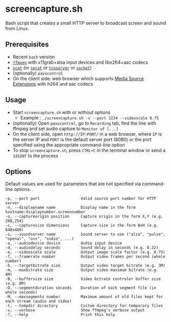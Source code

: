 # screencapture.sh

Bash script that creates a small HTTP server to broadcast screen and sound from Linux.

## Prerequisites

* Recent `bash` version
* [`ffmpeg`](https://ffmpeg.org/about.html) with x11grab+alsa input devices and libx264+aac codecs
* [`ncat`](https://nmap.org/ncat/) (or [`socat`](http://www.dest-unreach.org/socat/) or [`tcpserver`](http://cr.yp.to/ucspi-tcp/tcpserver.html) or [`socket`](http://manpages.ubuntu.com/manpages/trusty/man1/socket.1.html))
* (optionally) `pavucontrol`
* On the client side: web browser which supports [Media Source Extensions](https://w3c.github.io/media-source/) with h264 and aac codecs

## Usage

* Start `screencapture.sh` with or without options
  * Example : `./screencapture.sh -v --port 1234 --videoscale 0.75`
* (optionally) Open `pavucontrol`, go to `Recording` tab, find the line with ffmpeg and set audio capture to `Monitor of [...]`
* On the client side, open `http://IP:PORT/` in a web browser, where `IP` is the server IP and `PORT` is the default server port (8080) or the port specified using the appropriate command-line option
* To stop `screencapture.sh`, press `CTRL+C` in the terminal window or send a `SIGINT` to the process

## Options

Default values are used for parameters that are not specified via command-line options.
```
-p, --port port                  Valid source port number for HTTP server
-n, --displayname name           Display name in the form hostname:displaynumber.screennumber
-o, --captureorigin position     Capture origin in the form X,Y (e.g. 208,254)
-c, --capturesize dimensions     Capture size in the form WxH (e.g. 640x480)
-s, --soundserver name           Sound server to use ("alsa", "pulse", "openal", "oss", "sndio", ...)
-a, --audiodevice device         Audio input device
-d, --audiodelay seconds         Sound delay in seconds (e.g. 0.22)
-e, --videoscale scale           Output image scale factor (e.g. 0.75)
-f, --framerate number           Output video frames per second (whole number)
-b, --targetbitrate size         Output video target bitrate (e.g. 3M)
-m, --maxbitrate size            Output video maximum bitrate (e.g. 4M)
-B, --buffersize size            Video bitrate controler buffer size (e.g. 8M)
-D, --segmentduration seconds    Duration of each segment file (in whole seconds)
-M, --maxsegments number         Maximum amount of old files kept for each stream (audio and video)
-t, --tempdir directory          Custom directory for temporary files
-v, --verbose                    Show ffmpeg's verbose output
-?, --help                       Print this help
```

